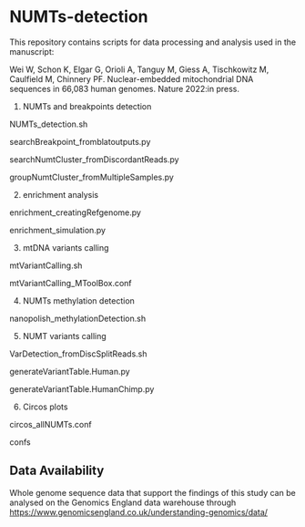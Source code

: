 # NUMTs-detection
This repository contains scripts for data processing and analysis used in the manuscript:

Wei W, Schon K, Elgar G, Orioli A, Tanguy M, Giess A, Tischkowitz M, Caulfield M, Chinnery PF. Nuclear-embedded mitochondrial DNA sequences in 66,083 human genomes. Nature 2022:in press.

1. NUMTs and breakpoints detection 

NUMTs_detection.sh

searchBreakpoint_fromblatoutputs.py

searchNumtCluster_fromDiscordantReads.py

groupNumtCluster_fromMultipleSamples.py


2. enrichment analysis

enrichment_creatingRefgenome.py

enrichment_simulation.py

3. mtDNA variants calling

mtVariantCalling.sh

mtVariantCalling_MToolBox.conf


4. NUMTs methylation detection

nanopolish_methylationDetection.sh

5. NUMT variants calling

VarDetection_fromDiscSplitReads.sh

generateVariantTable.Human.py

generateVariantTable.HumanChimp.py

6. Circos plots

circos_allNUMTs.conf

confs

## Data Availability
Whole genome sequence data that support the findings of this study can be analysed on the Genomics England data warehouse through https://www.genomicsengland.co.uk/understanding-genomics/data/
